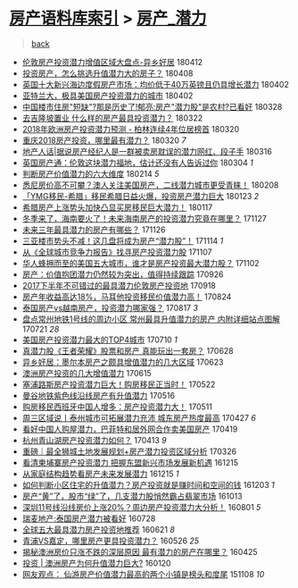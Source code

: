 [房产语料库索引](../../README.md)  > [房产_潜力](房产_潜力.md)
====
> [back](../README.md)

- [伦敦房产投资潜力增值区域大盘点-异乡好居](http://jkwz.applinzi.com/ittc/7091117180789982225.html#%E4%BC%A6%E6%95%A6%E6%88%BF%E4%BA%A7%E6%8A%95%E8%B5%84%E6%BD%9C%E5%8A%9B%E5%A2%9E%E5%80%BC%E5%8C%BA%E5%9F%9F%E5%A4%A7%E7%9B%98%E7%82%B9-%E5%BC%82%E4%B9%A1%E5%A5%BD%E5%B1%85) 180412  
- [投资房产，怎么挑选升值潜力大的房子？](http://jkwz.applinzi.com/ittc/7089665097255617543.html#%E6%8A%95%E8%B5%84%E6%88%BF%E4%BA%A7%EF%BC%8C%E6%80%8E%E4%B9%88%E6%8C%91%E9%80%89%E5%8D%87%E5%80%BC%E6%BD%9C%E5%8A%9B%E5%A4%A7%E7%9A%84%E6%88%BF%E5%AD%90%EF%BC%9F) 180408  
- [英国十大新兴海边度假房产市场：均价低于40万英镑且仍具增长潜力](http://jkwz.applinzi.com/ittc/7087446368954352647.html#%E8%8B%B1%E5%9B%BD%E5%8D%81%E5%A4%A7%E6%96%B0%E5%85%B4%E6%B5%B7%E8%BE%B9%E5%BA%A6%E5%81%87%E6%88%BF%E4%BA%A7%E5%B8%82%E5%9C%BA%EF%BC%9A%E5%9D%87%E4%BB%B7%E4%BD%8E%E4%BA%8E40%E4%B8%87%E8%8B%B1%E9%95%91%E4%B8%94%E4%BB%8D%E5%85%B7%E5%A2%9E%E9%95%BF%E6%BD%9C%E5%8A%9B) 180402  
- [亚特兰大，极具美国房产投资潜力的城市](http://jkwz.applinzi.com/ittc/7087400809866462215.html#%E4%BA%9A%E7%89%B9%E5%85%B0%E5%A4%A7%EF%BC%8C%E6%9E%81%E5%85%B7%E7%BE%8E%E5%9B%BD%E6%88%BF%E4%BA%A7%E6%8A%95%E8%B5%84%E6%BD%9C%E5%8A%9B%E7%9A%84%E5%9F%8E%E5%B8%82) 180402  
- [中国楼市住房&quot;短缺&quot;?那是历史了!郁亮:房产&quot;潜力股&quot;是农村?已看好](http://jkwz.applinzi.com/ittc/7085581610064020487.html#%E4%B8%AD%E5%9B%BD%E6%A5%BC%E5%B8%82%E4%BD%8F%E6%88%BF%26quot%3B%E7%9F%AD%E7%BC%BA%26quot%3B%3F%E9%82%A3%E6%98%AF%E5%8E%86%E5%8F%B2%E4%BA%86%21%E9%83%81%E4%BA%AE%3A%E6%88%BF%E4%BA%A7%26quot%3B%E6%BD%9C%E5%8A%9B%E8%82%A1%26quot%3B%E6%98%AF%E5%86%9C%E6%9D%91%3F%E5%B7%B2%E7%9C%8B%E5%A5%BD) 180328  
- [去吉隆坡置业 什么样的房产最具投资潜力？](http://jkwz.applinzi.com/ittc/7083282685395207184.html#%E5%8E%BB%E5%90%89%E9%9A%86%E5%9D%A1%E7%BD%AE%E4%B8%9A+%E4%BB%80%E4%B9%88%E6%A0%B7%E7%9A%84%E6%88%BF%E4%BA%A7%E6%9C%80%E5%85%B7%E6%8A%95%E8%B5%84%E6%BD%9C%E5%8A%9B%EF%BC%9F) 180322  
- [2018年欧洲房产投资潜力预测 - 柏林连续4年位居榜首](http://jkwz.applinzi.com/ittc/7082557748070056967.html#2018%E5%B9%B4%E6%AC%A7%E6%B4%B2%E6%88%BF%E4%BA%A7%E6%8A%95%E8%B5%84%E6%BD%9C%E5%8A%9B%E9%A2%84%E6%B5%8B+-+%E6%9F%8F%E6%9E%97%E8%BF%9E%E7%BB%AD4%E5%B9%B4%E4%BD%8D%E5%B1%85%E6%A6%9C%E9%A6%96) 180320  
- [重庆2018房产投资，哪里最有潜力？](http://jkwz.applinzi.com/ittc/7082490241510540298.html#%E9%87%8D%E5%BA%862018%E6%88%BF%E4%BA%A7%E6%8A%95%E8%B5%84%EF%BC%8C%E5%93%AA%E9%87%8C%E6%9C%80%E6%9C%89%E6%BD%9C%E5%8A%9B%EF%BC%9F) 180320 *7* 
- [地产人话|据说房产经纪人是一群被卖房耽误的潜力网红、段子手](http://jkwz.applinzi.com/ittc/7081152387006071819.html#%E5%9C%B0%E4%BA%A7%E4%BA%BA%E8%AF%9D%7C%E6%8D%AE%E8%AF%B4%E6%88%BF%E4%BA%A7%E7%BB%8F%E7%BA%AA%E4%BA%BA%E6%98%AF%E4%B8%80%E7%BE%A4%E8%A2%AB%E5%8D%96%E6%88%BF%E8%80%BD%E8%AF%AF%E7%9A%84%E6%BD%9C%E5%8A%9B%E7%BD%91%E7%BA%A2%E3%80%81%E6%AE%B5%E5%AD%90%E6%89%8B) 180316  
- [英国房产通：伦敦这块潜力福地，估计还没有人告诉过你](http://jkwz.applinzi.com/ittc/7076276973926351878.html#%E8%8B%B1%E5%9B%BD%E6%88%BF%E4%BA%A7%E9%80%9A%EF%BC%9A%E4%BC%A6%E6%95%A6%E8%BF%99%E5%9D%97%E6%BD%9C%E5%8A%9B%E7%A6%8F%E5%9C%B0%EF%BC%8C%E4%BC%B0%E8%AE%A1%E8%BF%98%E6%B2%A1%E6%9C%89%E4%BA%BA%E5%91%8A%E8%AF%89%E8%BF%87%E4%BD%A0) 180304 *1* 
- [判断房产价值潜力的六大维度](http://jkwz.applinzi.com/ittc/7070063582434034704.html#%E5%88%A4%E6%96%AD%E6%88%BF%E4%BA%A7%E4%BB%B7%E5%80%BC%E6%BD%9C%E5%8A%9B%E7%9A%84%E5%85%AD%E5%A4%A7%E7%BB%B4%E5%BA%A6) 180214 *5* 
- [悉尼房价高不可攀？澳人关注美国房产，二线潜力城市更受青睐！](http://jkwz.applinzi.com/ittc/7067783177370600465.html#%E6%82%89%E5%B0%BC%E6%88%BF%E4%BB%B7%E9%AB%98%E4%B8%8D%E5%8F%AF%E6%94%80%EF%BC%9F%E6%BE%B3%E4%BA%BA%E5%85%B3%E6%B3%A8%E7%BE%8E%E5%9B%BD%E6%88%BF%E4%BA%A7%EF%BC%8C%E4%BA%8C%E7%BA%BF%E6%BD%9C%E5%8A%9B%E5%9F%8E%E5%B8%82%E6%9B%B4%E5%8F%97%E9%9D%92%E7%9D%90%EF%BC%81) 180208  
- [「YMG移民-希腊」移民希腊日益火爆，投资房产潜力巨大](http://jkwz.applinzi.com/ittc/7061771323611546634.html#%E3%80%8CYMG%E7%A7%BB%E6%B0%91-%E5%B8%8C%E8%85%8A%E3%80%8D%E7%A7%BB%E6%B0%91%E5%B8%8C%E8%85%8A%E6%97%A5%E7%9B%8A%E7%81%AB%E7%88%86%EF%BC%8C%E6%8A%95%E8%B5%84%E6%88%BF%E4%BA%A7%E6%BD%9C%E5%8A%9B%E5%B7%A8%E5%A4%A7) 180123 *2* 
- [希腊房产上涨势头加快凸显买房移民巨大潜力！](http://jkwz.applinzi.com/ittc/7059615804125873158.html#%E5%B8%8C%E8%85%8A%E6%88%BF%E4%BA%A7%E4%B8%8A%E6%B6%A8%E5%8A%BF%E5%A4%B4%E5%8A%A0%E5%BF%AB%E5%87%B8%E6%98%BE%E4%B9%B0%E6%88%BF%E7%A7%BB%E6%B0%91%E5%B7%A8%E5%A4%A7%E6%BD%9C%E5%8A%9B%EF%BC%81) 180117  
- [冬季来了，海南要火了！未来海南房产的投资潜力究竟在哪里？](http://jkwz.applinzi.com/ittc/7040554259404293137.html#%E5%86%AC%E5%AD%A3%E6%9D%A5%E4%BA%86%EF%BC%8C%E6%B5%B7%E5%8D%97%E8%A6%81%E7%81%AB%E4%BA%86%EF%BC%81%E6%9C%AA%E6%9D%A5%E6%B5%B7%E5%8D%97%E6%88%BF%E4%BA%A7%E7%9A%84%E6%8A%95%E8%B5%84%E6%BD%9C%E5%8A%9B%E7%A9%B6%E7%AB%9F%E5%9C%A8%E5%93%AA%E9%87%8C%EF%BC%9F) 171127  
- [未来三年最具潜力的房产有哪些？](http://jkwz.applinzi.com/ittc/7039508983881139217.html#%E6%9C%AA%E6%9D%A5%E4%B8%89%E5%B9%B4%E6%9C%80%E5%85%B7%E6%BD%9C%E5%8A%9B%E7%9A%84%E6%88%BF%E4%BA%A7%E6%9C%89%E5%93%AA%E4%BA%9B%EF%BC%9F) 171126  
- [三亚楼市势头不减！这几盘将成为房产“潜力股”！](http://jkwz.applinzi.com/ittc/7035760484811277328.html#%E4%B8%89%E4%BA%9A%E6%A5%BC%E5%B8%82%E5%8A%BF%E5%A4%B4%E4%B8%8D%E5%87%8F%EF%BC%81%E8%BF%99%E5%87%A0%E7%9B%98%E5%B0%86%E6%88%90%E4%B8%BA%E6%88%BF%E4%BA%A7%E2%80%9C%E6%BD%9C%E5%8A%9B%E8%82%A1%E2%80%9D%EF%BC%81) 171114 *1* 
- [从《全球城市竞争力报告》找寻房产投资潜力股](http://jkwz.applinzi.com/ittc/7033130326602286096.html#%E4%BB%8E%E3%80%8A%E5%85%A8%E7%90%83%E5%9F%8E%E5%B8%82%E7%AB%9E%E4%BA%89%E5%8A%9B%E6%8A%A5%E5%91%8A%E3%80%8B%E6%89%BE%E5%AF%BB%E6%88%BF%E4%BA%A7%E6%8A%95%E8%B5%84%E6%BD%9C%E5%8A%9B%E8%82%A1) 171107  
- [华人蜂拥而至的美国五大城市，谁才是房产投资最大潜力股？](http://jkwz.applinzi.com/ittc/7031270156024677393.html#%E5%8D%8E%E4%BA%BA%E8%9C%82%E6%8B%A5%E8%80%8C%E8%87%B3%E7%9A%84%E7%BE%8E%E5%9B%BD%E4%BA%94%E5%A4%A7%E5%9F%8E%E5%B8%82%EF%BC%8C%E8%B0%81%E6%89%8D%E6%98%AF%E6%88%BF%E4%BA%A7%E6%8A%95%E8%B5%84%E6%9C%80%E5%A4%A7%E6%BD%9C%E5%8A%9B%E8%82%A1%EF%BC%9F) 171102  
- [房产：价值抱团潜力仍然较为突出，值得持续跟踪](http://jkwz.applinzi.com/ittc/7017544006043698192.html#%E6%88%BF%E4%BA%A7%EF%BC%9A%E4%BB%B7%E5%80%BC%E6%8A%B1%E5%9B%A2%E6%BD%9C%E5%8A%9B%E4%BB%8D%E7%84%B6%E8%BE%83%E4%B8%BA%E7%AA%81%E5%87%BA%EF%BC%8C%E5%80%BC%E5%BE%97%E6%8C%81%E7%BB%AD%E8%B7%9F%E8%B8%AA) 170926  
- [2017下半年不可错过的最具潜力伦敦房产投资地](http://jkwz.applinzi.com/ittc/7014673234920997905.html#2017%E4%B8%8B%E5%8D%8A%E5%B9%B4%E4%B8%8D%E5%8F%AF%E9%94%99%E8%BF%87%E7%9A%84%E6%9C%80%E5%85%B7%E6%BD%9C%E5%8A%9B%E4%BC%A6%E6%95%A6%E6%88%BF%E4%BA%A7%E6%8A%95%E8%B5%84%E5%9C%B0) 170918  
- [房产年收益高达18%，马耳他投资移民价值潜力高！](http://jkwz.applinzi.com/ittc/7004944649444394000.html#%E6%88%BF%E4%BA%A7%E5%B9%B4%E6%94%B6%E7%9B%8A%E9%AB%98%E8%BE%BE18%25%EF%BC%8C%E9%A9%AC%E8%80%B3%E4%BB%96%E6%8A%95%E8%B5%84%E7%A7%BB%E6%B0%91%E4%BB%B7%E5%80%BC%E6%BD%9C%E5%8A%9B%E9%AB%98%EF%BC%81) 170824  
- [泰国房产vs越南房产，投资潜力哪家强？](http://jkwz.applinzi.com/ittc/7002726671210513425.html#%E6%B3%B0%E5%9B%BD%E6%88%BF%E4%BA%A7vs%E8%B6%8A%E5%8D%97%E6%88%BF%E4%BA%A7%EF%BC%8C%E6%8A%95%E8%B5%84%E6%BD%9C%E5%8A%9B%E5%93%AA%E5%AE%B6%E5%BC%BA%EF%BC%9F) 170817 *3* 
- [盘点常州地铁1号线的周边小区 常州最具升值潜力的房产 内附详细站点图解](http://jkwz.applinzi.com/ittc/6992771302119965713.html#%E7%9B%98%E7%82%B9%E5%B8%B8%E5%B7%9E%E5%9C%B0%E9%93%811%E5%8F%B7%E7%BA%BF%E7%9A%84%E5%91%A8%E8%BE%B9%E5%B0%8F%E5%8C%BA+%E5%B8%B8%E5%B7%9E%E6%9C%80%E5%85%B7%E5%8D%87%E5%80%BC%E6%BD%9C%E5%8A%9B%E7%9A%84%E6%88%BF%E4%BA%A7+%E5%86%85%E9%99%84%E8%AF%A6%E7%BB%86%E7%AB%99%E7%82%B9%E5%9B%BE%E8%A7%A3) 170721 *28* 
- [美国房产投资潜力最大的TOP4城市](http://jkwz.applinzi.com/ittc/6988727252861584388.html#%E7%BE%8E%E5%9B%BD%E6%88%BF%E4%BA%A7%E6%8A%95%E8%B5%84%E6%BD%9C%E5%8A%9B%E6%9C%80%E5%A4%A7%E7%9A%84TOP4%E5%9F%8E%E5%B8%82) 170710 *1* 
- [真潜力股《王者荣耀》股票和房产 真能玩出一套房？](http://jkwz.applinzi.com/ittc/6984287288354669573.html#%E7%9C%9F%E6%BD%9C%E5%8A%9B%E8%82%A1%E3%80%8A%E7%8E%8B%E8%80%85%E8%8D%A3%E8%80%80%E3%80%8B%E8%82%A1%E7%A5%A8%E5%92%8C%E6%88%BF%E4%BA%A7+%E7%9C%9F%E8%83%BD%E7%8E%A9%E5%87%BA%E4%B8%80%E5%A5%97%E6%88%BF%EF%BC%9F) 170628  
- [异乡好居：墨尔本房产之颇具增值潜力的几大区域](http://jkwz.applinzi.com/ittc/6982409365754479620.html#%E5%BC%82%E4%B9%A1%E5%A5%BD%E5%B1%85%EF%BC%9A%E5%A2%A8%E5%B0%94%E6%9C%AC%E6%88%BF%E4%BA%A7%E4%B9%8B%E9%A2%87%E5%85%B7%E5%A2%9E%E5%80%BC%E6%BD%9C%E5%8A%9B%E7%9A%84%E5%87%A0%E5%A4%A7%E5%8C%BA%E5%9F%9F) 170623  
- [澳洲房产投资的几大增值潜力](http://jkwz.applinzi.com/ittc/6979328388958258180.html#%E6%BE%B3%E6%B4%B2%E6%88%BF%E4%BA%A7%E6%8A%95%E8%B5%84%E7%9A%84%E5%87%A0%E5%A4%A7%E5%A2%9E%E5%80%BC%E6%BD%9C%E5%8A%9B) 170615  
- [塞浦路斯房产投资潜力巨大！购房移民正当时！](http://jkwz.applinzi.com/ittc/6970450242834007045.html#%E5%A1%9E%E6%B5%A6%E8%B7%AF%E6%96%AF%E6%88%BF%E4%BA%A7%E6%8A%95%E8%B5%84%E6%BD%9C%E5%8A%9B%E5%B7%A8%E5%A4%A7%EF%BC%81%E8%B4%AD%E6%88%BF%E7%A7%BB%E6%B0%91%E6%AD%A3%E5%BD%93%E6%97%B6%EF%BC%81) 170522  
- [曼谷地铁紫色线沿线房产有升值潜力](http://jkwz.applinzi.com/ittc/6967944372254409733.html#%E6%9B%BC%E8%B0%B7%E5%9C%B0%E9%93%81%E7%B4%AB%E8%89%B2%E7%BA%BF%E6%B2%BF%E7%BA%BF%E6%88%BF%E4%BA%A7%E6%9C%89%E5%8D%87%E5%80%BC%E6%BD%9C%E5%8A%9B) 170516  
- [购房移民西班牙中国人增多：房产投资潜力大！](http://jkwz.applinzi.com/ittc/6966474071494624260.html#%E8%B4%AD%E6%88%BF%E7%A7%BB%E6%B0%91%E8%A5%BF%E7%8F%AD%E7%89%99%E4%B8%AD%E5%9B%BD%E4%BA%BA%E5%A2%9E%E5%A4%9A%EF%BC%9A%E6%88%BF%E4%BA%A7%E6%8A%95%E8%B5%84%E6%BD%9C%E5%8A%9B%E5%A4%A7%EF%BC%81) 170511  
- [周三区域说丨泰州城市可拓展潜力充沛 城东房产热度最高](http://jkwz.applinzi.com/ittc/6961147419235451908.html#%E5%91%A8%E4%B8%89%E5%8C%BA%E5%9F%9F%E8%AF%B4%E4%B8%A8%E6%B3%B0%E5%B7%9E%E5%9F%8E%E5%B8%82%E5%8F%AF%E6%8B%93%E5%B1%95%E6%BD%9C%E5%8A%9B%E5%85%85%E6%B2%9B+%E5%9F%8E%E4%B8%9C%E6%88%BF%E4%BA%A7%E7%83%AD%E5%BA%A6%E6%9C%80%E9%AB%98) 170427 *6* 
- [看好中国人购屋潜力，巴菲特和居外网合作卖美国房产](http://jkwz.applinzi.com/ittc/6958176222327604228.html#%E7%9C%8B%E5%A5%BD%E4%B8%AD%E5%9B%BD%E4%BA%BA%E8%B4%AD%E5%B1%8B%E6%BD%9C%E5%8A%9B%EF%BC%8C%E5%B7%B4%E8%8F%B2%E7%89%B9%E5%92%8C%E5%B1%85%E5%A4%96%E7%BD%91%E5%90%88%E4%BD%9C%E5%8D%96%E7%BE%8E%E5%9B%BD%E6%88%BF%E4%BA%A7) 170419  
- [杭州青山湖房产投资潜力如何？](http://jkwz.applinzi.com/ittc/6956125755103773701.html#%E6%9D%AD%E5%B7%9E%E9%9D%92%E5%B1%B1%E6%B9%96%E6%88%BF%E4%BA%A7%E6%8A%95%E8%B5%84%E6%BD%9C%E5%8A%9B%E5%A6%82%E4%BD%95%EF%BC%9F) 170413 *9* 
- [重磅｜最全狮城土地发展规划+房产潜力投资区域分析](http://jkwz.applinzi.com/ittc/6949453472788382724.html#%E9%87%8D%E7%A3%85%EF%BD%9C%E6%9C%80%E5%85%A8%E7%8B%AE%E5%9F%8E%E5%9C%9F%E5%9C%B0%E5%8F%91%E5%B1%95%E8%A7%84%E5%88%92%2B%E6%88%BF%E4%BA%A7%E6%BD%9C%E5%8A%9B%E6%8A%95%E8%B5%84%E5%8C%BA%E5%9F%9F%E5%88%86%E6%9E%90) 170326  
- [看清柬埔寨房产投资潜力 把握东盟新兴市场发展新机遇](http://jkwz.applinzi.com/ittc/6911879301246223365.html#%E7%9C%8B%E6%B8%85%E6%9F%AC%E5%9F%94%E5%AF%A8%E6%88%BF%E4%BA%A7%E6%8A%95%E8%B5%84%E6%BD%9C%E5%8A%9B+%E6%8A%8A%E6%8F%A1%E4%B8%9C%E7%9B%9F%E6%96%B0%E5%85%B4%E5%B8%82%E5%9C%BA%E5%8F%91%E5%B1%95%E6%96%B0%E6%9C%BA%E9%81%87) 161215  
- [从家庭结构趋势看房产未来发展潜力](http://jkwz.applinzi.com/ittc/6911817690426901509.html#%E4%BB%8E%E5%AE%B6%E5%BA%AD%E7%BB%93%E6%9E%84%E8%B6%8B%E5%8A%BF%E7%9C%8B%E6%88%BF%E4%BA%A7%E6%9C%AA%E6%9D%A5%E5%8F%91%E5%B1%95%E6%BD%9C%E5%8A%9B) 161215 *1* 
- [如何判断小区住宅的升值潜力？房产投资就是赚时间和空间的钱](http://jkwz.applinzi.com/ittc/6907458084242195460.html#%E5%A6%82%E4%BD%95%E5%88%A4%E6%96%AD%E5%B0%8F%E5%8C%BA%E4%BD%8F%E5%AE%85%E7%9A%84%E5%8D%87%E5%80%BC%E6%BD%9C%E5%8A%9B%EF%BC%9F%E6%88%BF%E4%BA%A7%E6%8A%95%E8%B5%84%E5%B0%B1%E6%98%AF%E8%B5%9A%E6%97%B6%E9%97%B4%E5%92%8C%E7%A9%BA%E9%97%B4%E7%9A%84%E9%92%B1) 161203 *1* 
- [房产“黄”了，股市“绿”了，几支潜力股悄然霸占翡翠市场](http://jkwz.applinzi.com/ittc/6888430790249022468.html#%E6%88%BF%E4%BA%A7%E2%80%9C%E9%BB%84%E2%80%9D%E4%BA%86%EF%BC%8C%E8%82%A1%E5%B8%82%E2%80%9C%E7%BB%BF%E2%80%9D%E4%BA%86%EF%BC%8C%E5%87%A0%E6%94%AF%E6%BD%9C%E5%8A%9B%E8%82%A1%E6%82%84%E7%84%B6%E9%9C%B8%E5%8D%A0%E7%BF%A1%E7%BF%A0%E5%B8%82%E5%9C%BA) 161013  
- [深圳11号线沿线房价上涨20%？周边房产投资潜力大分析！](http://jkwz.applinzi.com/ittc/6861443923783975941.html#%E6%B7%B1%E5%9C%B311%E5%8F%B7%E7%BA%BF%E6%B2%BF%E7%BA%BF%E6%88%BF%E4%BB%B7%E4%B8%8A%E6%B6%A820%25%EF%BC%9F%E5%91%A8%E8%BE%B9%E6%88%BF%E4%BA%A7%E6%8A%95%E8%B5%84%E6%BD%9C%E5%8A%9B%E5%A4%A7%E5%88%86%E6%9E%90%EF%BC%81) 160801 *5* 
- [瑞麦地产:泰国房产潜力被看好](http://jkwz.applinzi.com/ittc/6859915302133040133.html#%E7%91%9E%E9%BA%A6%E5%9C%B0%E4%BA%A7%3A%E6%B3%B0%E5%9B%BD%E6%88%BF%E4%BA%A7%E6%BD%9C%E5%8A%9B%E8%A2%AB%E7%9C%8B%E5%A5%BD) 160728  
- [全球五大最具潜力房产投资地推荐](http://jkwz.applinzi.com/ittc/6846285885448127493.html#%E5%85%A8%E7%90%83%E4%BA%94%E5%A4%A7%E6%9C%80%E5%85%B7%E6%BD%9C%E5%8A%9B%E6%88%BF%E4%BA%A7%E6%8A%95%E8%B5%84%E5%9C%B0%E6%8E%A8%E8%8D%90) 160621 *8* 
- [青浦VS嘉定，哪里房产更具投资潜力？](http://jkwz.applinzi.com/ittc/6836583722933289988.html#%E9%9D%92%E6%B5%A6VS%E5%98%89%E5%AE%9A%EF%BC%8C%E5%93%AA%E9%87%8C%E6%88%BF%E4%BA%A7%E6%9B%B4%E5%85%B7%E6%8A%95%E8%B5%84%E6%BD%9C%E5%8A%9B%EF%BC%9F) 160526 *25* 
- [揭秘澳洲房价只涨不跌的深层原因 最有潜力的房产在哪里？](http://jkwz.applinzi.com/ittc/6824964594053153797.html#%E6%8F%AD%E7%A7%98%E6%BE%B3%E6%B4%B2%E6%88%BF%E4%BB%B7%E5%8F%AA%E6%B6%A8%E4%B8%8D%E8%B7%8C%E7%9A%84%E6%B7%B1%E5%B1%82%E5%8E%9F%E5%9B%A0+%E6%9C%80%E6%9C%89%E6%BD%9C%E5%8A%9B%E7%9A%84%E6%88%BF%E4%BA%A7%E5%9C%A8%E5%93%AA%E9%87%8C%EF%BC%9F) 160425  
- [投资 | 澳洲房产为何升值潜力巨大?](http://jkwz.applinzi.com/ittc/6789030139266597892.html#%E6%8A%95%E8%B5%84+%7C+%E6%BE%B3%E6%B4%B2%E6%88%BF%E4%BA%A7%E4%B8%BA%E4%BD%95%E5%8D%87%E5%80%BC%E6%BD%9C%E5%8A%9B%E5%B7%A8%E5%A4%A7%3F) 160120  
- [网友观点： 仙游房产价值潜力最高的两个小镇是榜头和度尾](http://jkwz.applinzi.com/ittc/6762315981682902020.html#%E7%BD%91%E5%8F%8B%E8%A7%82%E7%82%B9%EF%BC%9A+%E4%BB%99%E6%B8%B8%E6%88%BF%E4%BA%A7%E4%BB%B7%E5%80%BC%E6%BD%9C%E5%8A%9B%E6%9C%80%E9%AB%98%E7%9A%84%E4%B8%A4%E4%B8%AA%E5%B0%8F%E9%95%87%E6%98%AF%E6%A6%9C%E5%A4%B4%E5%92%8C%E5%BA%A6%E5%B0%BE) 151108 *10* 
